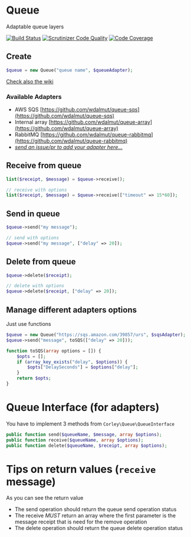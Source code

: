 # Queue

Adaptable queue layers

[![Build Status](https://travis-ci.org/wdalmut/queue.svg?branch=master)](https://travis-ci.org/wdalmut/queue)
[![Scrutinizer Code Quality](https://scrutinizer-ci.com/g/wdalmut/queue/badges/quality-score.png?b=master)](https://scrutinizer-ci.com/g/wdalmut/queue/?branch=master)
[![Code Coverage](https://scrutinizer-ci.com/g/wdalmut/queue/badges/coverage.png?b=master)](https://scrutinizer-ci.com/g/wdalmut/queue/?branch=master)

## Create

```php
$queue = new Queue("queue name", $queueAdapter);
```

[Check also the wiki](https://github.com/wdalmut/queue/wiki)

### Available Adapters

 * AWS SQS [https://github.com/wdalmut/queue-sqs](https://github.com/wdalmut/queue-sqs)
 * Internal array [https://github.com/wdalmut/queue-array](https://github.com/wdalmut/queue-array)
 * RabbitMQ [https://github.com/wdalmut/queue-rabbitmq](https://github.com/wdalmut/queue-rabbitmq)
 * [_send an issue/pr to add your adapter here..._](#interface)

## Receive from queue

```php
list($receipt, $message) = $queue->receive();

// receive with options
list($receipt, $message) = $queue->receive(["timeout" => 15*60]);
```

## Send in queue

```php
$queue->send("my message");

// send with options
$queue->send("my message", ["delay" => 20]);
```

## Delete from queue

```php
$queue->delete($receipt);

// delete with options
$queue->delete($receipt, ["delay" => 20]);
```

## Manage different adapters options

Just use functions

```php
$queue = new Queue("https://sqs.amazon.com/39857/urs", $sqsAdapter);
$queue->send("message", toSQS(["delay" => 20]));

function toSQS(array options = []) {
    $opts = [];
    if (array_key_exists("delay", $options)) {
        $opts["DelaySeconds"] = $options["delay"];
    }
    return $opts;
}
```

# Queue Interface (for adapters) <a name="interface"></a>

You have to implement 3 methods from `Corley\Queue\QueueInterface`

```php
public function send($queueName, $message, array $options);
public function receive($queueName, array $options);
public function delete($queueName, $receipt, array $options);
```

# Tips on return values (`receive` message)

As you can see the return value

 * The send operation should return the queue send operation status
 * The receive *MUST* return an array where the first parameter is the message
   receipt that is need for the remove operation
 * The delete operation should return the queue delete operation status

